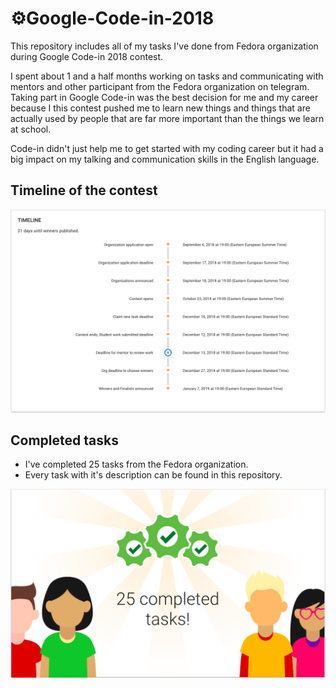 # :gear:Google-Code-in-2018

This repository includes all of my tasks I've done from Fedora organization during Google Code-in 2018 contest.

I spent about 1 and a half months working on tasks and communicating with mentors and other participant from the Fedora organization on telegram. Taking part in Google Code-in was the best decision for me and my career because I this contest pushed me to learn new things and things that are actually used by people that are far more important than the things we learn at school.

Code-in didn't just help me to get started with my coding career but it had a big impact on my talking and communication skills in the English language.

## Timeline of the contest

![Image of timeline](https://github.com/alexmarginean16/Google-Code-in-2018/blob/master/timeline.png)

## Completed tasks

- I've completed 25 tasks from the Fedora organization.
- Every task with it's description can be found in this repository.

![Image of completed tasks](https://github.com/alexmarginean16/Google-Code-in-2018/blob/master/completed-tasks.png)
